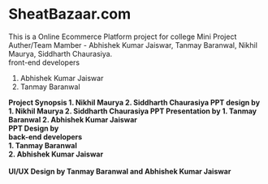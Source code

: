 # SheatBazaar.com

This is a Online Ecommerce Platform project for college Mini Project
<br>
Auther/Team Mamber - Abhishek Kumar Jaiswar, Tanmay Baranwal, Nikhil Maurya, Siddharth Chaurasiya.
<br>
front-end developers
1. Abhishek Kumar Jaiswar
2. Tanmay Baranwal 
<b>
Project Synopsis
1. Nikhil Maurya
2. Siddharth Chaurasiya
<b>
PPT design by
1. Nikhil Maurya 
2. Siddharth Chaurasiya
<b>
PPT Presentation by
1. Tanmay Baranwal
2. Abhishek Kumar Jaiswar 

<br>
PPT Design by

<br>
back-end developers
<br>
1. Tanmay Baranwal <br>
2. Abhishek Kumar Jaiswar
<br>
<br>
UI/UX Design by Tanmay Baranwal and Abhishek Kumar Jaiswar 